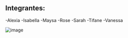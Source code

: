 ## Integrantes:

-Alexia
-Isabella
-Maysa
-Rose
-Sarah
-Tifane
-Vanessa

![image](https://user-images.githubusercontent.com/43426180/193337740-3b42b665-8934-4908-98cb-d2e8afbe70ce.png)

